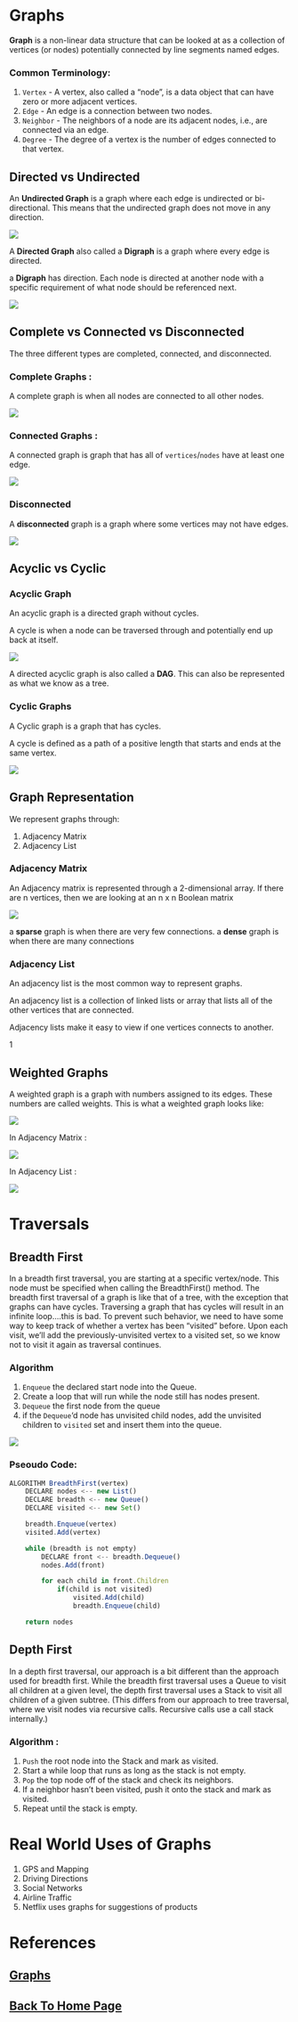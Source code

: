 # Graphs

**Graph** is a non-linear data structure that can be looked at as a collection of vertices (or nodes) potentially connected by line segments named edges.

### Common Terminology:

1. `Vertex` - A vertex, also called a “node”, is a data object that can have zero or more adjacent vertices.
2. `Edge` - An edge is a connection between two nodes.
3. `Neighbor` - The neighbors of a node are its adjacent nodes, i.e., are connected via an edge.
4. `Degree` - The degree of a vertex is the number of edges connected to that vertex.


## Directed vs Undirected

An **Undirected Graph** is a graph where each edge is undirected or bi-directional. This means that the undirected graph does not move in any direction.

![](https://codefellows.github.io/common_curriculum/data_structures_and_algorithms/Code_401/class-35/resources/assets/UndirectedGraph.PNG)

A **Directed Graph** also called a **Digraph** is a graph where every edge is directed.


a **Digraph** has direction. Each node is directed at another node with a specific requirement of what node should be referenced next.

![](https://codefellows.github.io/common_curriculum/data_structures_and_algorithms/Code_401/class-35/resources/assets/DirectedGraph.PNG)

## Complete vs Connected vs Disconnected

The three different types are completed, connected, and disconnected.

### Complete Graphs :

A complete graph is when all nodes are connected to all other nodes.

![](https://codefellows.github.io/common_curriculum/data_structures_and_algorithms/Code_401/class-35/resources/assets/CompleteGraph.PNG)

### Connected Graphs :

A connected graph is graph that has all of `vertices`/`nodes` have at least one edge.

![](https://codefellows.github.io/common_curriculum/data_structures_and_algorithms/Code_401/class-35/resources/assets/ConnectedGraph.PNG)

### Disconnected

A **disconnected** graph is a graph where some vertices may not have edges.

![](https://codefellows.github.io/common_curriculum/data_structures_and_algorithms/Code_401/class-35/resources/assets/DisconnectedGraph.PNG)

## Acyclic vs Cyclic

### Acyclic Graph

An acyclic graph is a directed graph without cycles.

A cycle is when a node can be traversed through and potentially end up back at itself.

![](https://codefellows.github.io/common_curriculum/data_structures_and_algorithms/Code_401/class-35/resources/assets/threeAcyclic.png)

A directed acyclic graph is also called a **DAG**. This can also be represented as what we know as a tree.

### Cyclic Graphs

A Cyclic graph is a graph that has cycles.

A cycle is defined as a path of a positive length that starts and ends at the same vertex.

![](https://codefellows.github.io/common_curriculum/data_structures_and_algorithms/Code_401/class-35/resources/assets/cyclic.PNG)

## Graph Representation

We represent graphs through:

1. Adjacency Matrix
2. Adjacency List

### **Adjacency Matrix**

An Adjacency matrix is represented through a 2-dimensional array. If there are n vertices, then we are looking at an n x n Boolean matrix

![](https://codefellows.github.io/common_curriculum/data_structures_and_algorithms/Code_401/class-35/resources/assets/AdjMatrix.PNG)

a **sparse** graph is when there are very few connections. a **dense** graph is when there are many connections

### **Adjacency List**

An adjacency list is the most common way to represent graphs.

An adjacency list is a collection of linked lists or array that lists all of the other vertices that are connected.

Adjacency lists make it easy to view if one vertices connects to another.

1[](https://codefellows.github.io/common_curriculum/data_structures_and_algorithms/Code_401/class-35/resources/assets/AdjList.PNG)

## Weighted Graphs

A weighted graph is a graph with numbers assigned to its edges. These numbers are called weights. This is what a weighted graph looks like:

![](https://codefellows.github.io/common_curriculum/data_structures_and_algorithms/Code_401/class-35/resources/assets/weightGraph.PNG)

In Adjacency Matrix :

![](https://codefellows.github.io/common_curriculum/data_structures_and_algorithms/Code_401/class-35/resources/assets/weightMatrix.PNG)

In Adjacency List :

![](https://codefellows.github.io/common_curriculum/data_structures_and_algorithms/Code_401/class-35/resources/assets/weightList.PNG)

# Traversals


## Breadth First

In a breadth first traversal, you are starting at a specific vertex/node. This node must be specified when calling the BreadthFirst() method. The breadth first traversal of a graph is like that of a tree, with the exception that graphs can have cycles. Traversing a graph that has cycles will result in an infinite loop….this is bad. To prevent such behavior, we need to have some way to keep track of whether a vertex has been “visited” before. Upon each visit, we’ll add the previously-unvisited vertex to a visited set, so we know not to visit it again as traversal continues.

### Algorithm 

1. `Enqueue` the declared start node into the Queue.
2. Create a loop that will run while the node still has nodes present.
3. `Dequeue` the first node from the queue
4. if the `Dequeue`‘d node has unvisited child nodes, add the unvisited children to `visited` set and insert them into the queue.

![](https://codefellows.github.io/common_curriculum/data_structures_and_algorithms/Code_401/class-35/resources/assets/BreadthFirst.PNG)

### Pseoudo Code:

```js
ALGORITHM BreadthFirst(vertex)
    DECLARE nodes <-- new List()
    DECLARE breadth <-- new Queue()
    DECLARE visited <-- new Set()

    breadth.Enqueue(vertex)
    visited.Add(vertex)

    while (breadth is not empty)
        DECLARE front <-- breadth.Dequeue()
        nodes.Add(front)

        for each child in front.Children
            if(child is not visited)
                visited.Add(child)
                breadth.Enqueue(child)

    return nodes
```

## Depth First

In a depth first traversal, our approach is a bit different than the approach used for breadth first. While the breadth first traversal uses a Queue to visit all children at a given level, the depth first traversal uses a Stack to visit all children of a given subtree. (This differs from our approach to tree traversal, where we visit nodes via recursive calls. Recursive calls use a call stack internally.)

### Algorithm :

1. `Push` the root node into the Stack and mark as visited.
2. Start a while loop that runs as long as the stack is not empty.
3. `Pop` the top node off of the stack and check its neighbors.
4. If a neighbor hasn’t been visited, push it onto the stack and mark as visited.
5. Repeat until the stack is empty.

# Real World Uses of Graphs

1. GPS and Mapping
2. Driving Directions
3. Social Networks
4. Airline Traffic
5. Netflix uses graphs for suggestions of products


# References

## [Graphs](https://codefellows.github.io/common_curriculum/data_structures_and_algorithms/Code_401/class-35/resources/graphs.html)

## [Back To Home Page](../../README.md)
